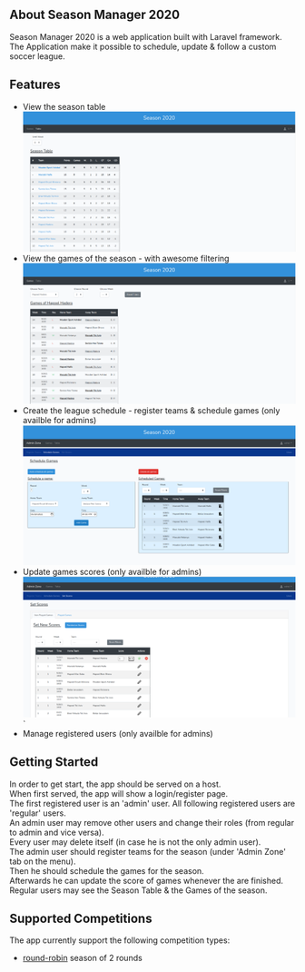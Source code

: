 ## About Season Manager 2020

Season Manager 2020 is a web application built with Laravel framework.<br>
The Application make it possible to schedule, update & follow a custom soccer league.

## Features
- View the season table
![Season Table Image](https://github.com/eshelsil/Soccer-Season-Manager/blob/dev/readme_img/season_table.png?raw=true)
- View the games of the season - with awesome filtering
![Games Table Image](https://github.com/eshelsil/Soccer-Season-Manager/blob/dev/readme_img/played_games_table.png?raw=true)
- Create the league schedule - register teams & schedule games (only availble for admins)
![Games Table Image](https://github.com/eshelsil/Soccer-Season-Manager/blob/dev/readme_img/schedule_games.png?raw=true)
- Update games scores (only availble for admins)
![Games Table Image](https://github.com/eshelsil/Soccer-Season-Manager/blob/dev/readme_img/set_score.png?raw=true)`
- Manage registered users (only availble for admins)

## Getting Started
In order to get start, the app should be served on a host.<br>
When first served, the app will show a login/register page.<br>
The first registered user is an 'admin' user. All following registered users are 'regular' users.<br>
An admin user may remove other users and change their roles (from regular to admin and vice versa).<br>
Every user may delete itself (in case he is not the only admin user).<br>
The admin user should register teams for the season (under 'Admin Zone' tab on the menu).<br>
Then he should schedule the games for the season.<br>
Afterwards he can update the score of games whenever the are finished.<br>
Regular users may see the Season Table & the Games of the season.

## Supported Competitions
The app currently support the following competition types:
- [round-robin](https://en.wikipedia.org/wiki/Round-robin_tournament) season of 2 rounds